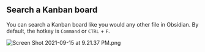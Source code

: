 ## Search a Kanban board

You can search a Kanban board like you would any other file in Obsidian. By default, the hotkey is  `Command` or `CTRL` + `F`.

<img alt="Screen Shot 2021-09-15 at 9.21.37 PM.png" srcset="/obsidian-chatlike/Assets/Screen%20Shot%202021-09-15%20at%209.21.37%20PM.png 2x">
